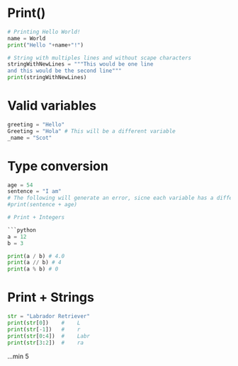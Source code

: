 # Print()

```python
# Printing Hello World!
name = World
print("Hello "+name+"!")

# String with multiples lines and without scape characters
stringWithNewLines = """This would be one line
and this would be the second line"""
print(stringWithNewLines)
```

# Valid variables

```python
greeting = "Hello"
Greeting = "Hola" # This will be a different variable
_name = "Scot"
```

# Type conversion

```python
age = 54
sentence = "I am"
# The following will generate an error, sicne each variable has a different datatype
#print(sentence + age)

# Print + Integers

```python
a = 12
b = 3

print(a / b) # 4.0
print(a // b) # 4
print(a % b) # 0
```

# Print + Strings

```python
str = "Labrador Retriever"
print(str[0])    #    L
print(str[-1])   #    r
print(str[0:4])  #    Labr
print(str[3:2])  #    ra
```

...min 5


